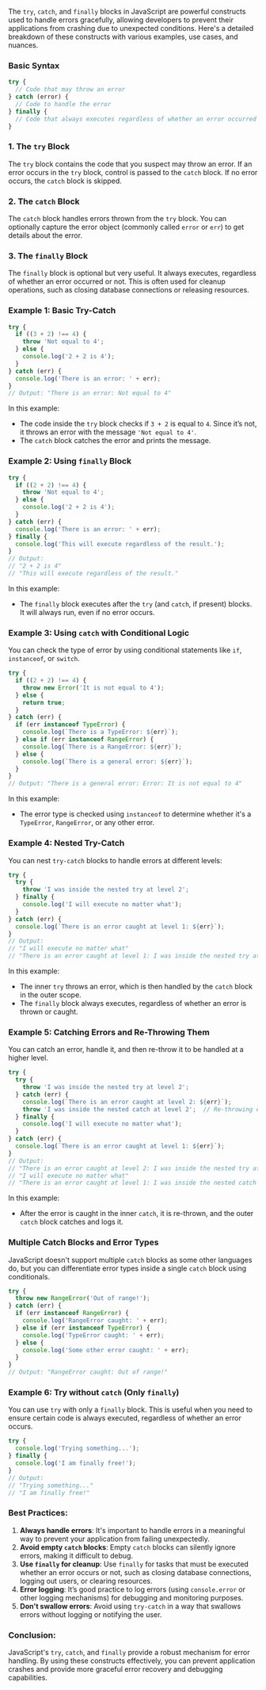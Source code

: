 The `try`, `catch`, and `finally` blocks in JavaScript are powerful constructs used to handle errors gracefully, allowing developers to prevent their applications from crashing due to unexpected conditions. Here's a detailed breakdown of these constructs with various examples, use cases, and nuances.

### **Basic Syntax**

```javascript
try {
  // Code that may throw an error
} catch (error) {
  // Code to handle the error
} finally {
  // Code that always executes regardless of whether an error occurred
}
```

### **1. The `try` Block**

The `try` block contains the code that you suspect may throw an error. If an error occurs in the `try` block, control is passed to the `catch` block. If no error occurs, the `catch` block is skipped.

### **2. The `catch` Block**

The `catch` block handles errors thrown from the `try` block. You can optionally capture the error object (commonly called `error` or `err`) to get details about the error.

### **3. The `finally` Block**

The `finally` block is optional but very useful. It always executes, regardless of whether an error occurred or not. This is often used for cleanup operations, such as closing database connections or releasing resources.

### **Example 1: Basic Try-Catch**

```javascript
try {
  if ((3 + 2) !== 4) {
    throw 'Not equal to 4';
  } else {
    console.log('2 + 2 is 4');
  }
} catch (err) {
  console.log('There is an error: ' + err);
}
// Output: "There is an error: Not equal to 4"
```

In this example:
- The code inside the `try` block checks if `3 + 2` is equal to `4`. Since it’s not, it throws an error with the message `'Not equal to 4'`.
- The `catch` block catches the error and prints the message.

### **Example 2: Using `finally` Block**

```javascript
try {
  if ((2 + 2) !== 4) {
    throw 'Not equal to 4';
  } else {
    console.log('2 + 2 is 4');
  }
} catch (err) {
  console.log('There is an error: ' + err);
} finally {
  console.log('This will execute regardless of the result.');
}
// Output:
// "2 + 2 is 4"
// "This will execute regardless of the result."
```

In this example:
- The `finally` block executes after the `try` (and `catch`, if present) blocks. It will always run, even if no error occurs.
  
### **Example 3: Using `catch` with Conditional Logic**

You can check the type of error by using conditional statements like `if`, `instanceof`, or `switch`.

```javascript
try {
  if ((2 + 2) !== 4) {
    throw new Error('It is not equal to 4');
  } else {
    return true;
  }
} catch (err) {
  if (err instanceof TypeError) {
    console.log(`There is a TypeError: ${err}`);
  } else if (err instanceof RangeError) {
    console.log(`There is a RangeError: ${err}`);
  } else {
    console.log(`There is a general error: ${err}`);
  }
}
// Output: "There is a general error: Error: It is not equal to 4"
```

In this example:
- The error type is checked using `instanceof` to determine whether it's a `TypeError`, `RangeError`, or any other error.

### **Example 4: Nested Try-Catch**

You can nest `try-catch` blocks to handle errors at different levels:

```javascript
try {
  try {
    throw 'I was inside the nested try at level 2';
  } finally {
    console.log('I will execute no matter what');
  }
} catch (err) {
  console.log(`There is an error caught at level 1: ${err}`);
}
// Output:
// "I will execute no matter what"
// "There is an error caught at level 1: I was inside the nested try at level 2"
```

In this example:
- The inner `try` throws an error, which is then handled by the `catch` block in the outer scope.
- The `finally` block always executes, regardless of whether an error is thrown or caught.

### **Example 5: Catching Errors and Re-Throwing Them**

You can catch an error, handle it, and then re-throw it to be handled at a higher level.

```javascript
try {
  try {
    throw 'I was inside the nested try at level 2';
  } catch (err) {
    console.log(`There is an error caught at level 2: ${err}`);
    throw 'I was inside the nested catch at level 2';  // Re-throwing error
  } finally {
    console.log('I will execute no matter what');
  }
} catch (err) {
  console.log(`There is an error caught at level 1: ${err}`);
}
// Output:
// "There is an error caught at level 2: I was inside the nested try at level 2"
// "I will execute no matter what"
// "There is an error caught at level 1: I was inside the nested catch at level 2"
```

In this example:
- After the error is caught in the inner `catch`, it is re-thrown, and the outer `catch` block catches and logs it.

### **Multiple Catch Blocks and Error Types**

JavaScript doesn't support multiple `catch` blocks as some other languages do, but you can differentiate error types inside a single `catch` block using conditionals.

```javascript
try {
  throw new RangeError('Out of range!');
} catch (err) {
  if (err instanceof RangeError) {
    console.log('RangeError caught: ' + err);
  } else if (err instanceof TypeError) {
    console.log('TypeError caught: ' + err);
  } else {
    console.log('Some other error caught: ' + err);
  }
}
// Output: "RangeError caught: Out of range!"
```

### **Example 6: Try without `catch` (Only `finally`)**

You can use `try` with only a `finally` block. This is useful when you need to ensure certain code is always executed, regardless of whether an error occurs.

```javascript
try {
  console.log('Trying something...');
} finally {
  console.log('I am finally free!');
}
// Output:
// "Trying something..."
// "I am finally free!"
```

### **Best Practices:**
1. **Always handle errors**: It's important to handle errors in a meaningful way to prevent your application from failing unexpectedly.
2. **Avoid empty `catch` blocks**: Empty `catch` blocks can silently ignore errors, making it difficult to debug.
3. **Use `finally` for cleanup**: Use `finally` for tasks that must be executed whether an error occurs or not, such as closing database connections, logging out users, or clearing resources.
4. **Error logging**: It’s good practice to log errors (using `console.error` or other logging mechanisms) for debugging and monitoring purposes.
5. **Don't swallow errors**: Avoid using `try-catch` in a way that swallows errors without logging or notifying the user.

### Conclusion:

JavaScript's `try`, `catch`, and `finally` provide a robust mechanism for error handling. By using these constructs effectively, you can prevent application crashes and provide more graceful error recovery and debugging capabilities.
